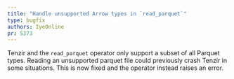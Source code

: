 ```yaml
---
title: "Handle unsupported Arrow types in `read_parquet`"
type: bugfix
authors: IyeOnline
pr: 5373
---
```


Tenzir and the `read_parquet` operator only support a subset of all Parquet types.
Reading an unsupported parquet file could previously crash Tenzir in some
situations. This is now fixed and the operator instead raises an error.
